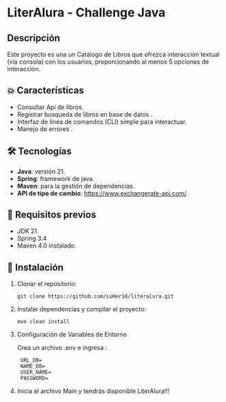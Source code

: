 # LiterAlura - Challenge Java

## Descripción

Este proyecto es una un Catálogo de Libros que ofrezca interacción textual (vía consola) con los usuarios, proporcionando al menos 5 opciones de interacción.

## 💥 Características

- Consultar Api de libros.
- Registrar busqueda de libros en base de datos .
- Interfaz de línea de comandos (CLI) simple para interactuar.
- Manejo de errores .

##  🛠 Tecnologías

- **Java**: versión 21.
- **Spring**: framework de java.
- **Maven**: para la gestión de dependencias.
- **API de tipo de cambio**:  https://www.exchangerate-api.com/.

## 🎯 Requisitos previos

- JDK 21.
- Spring 3.4
- Maven 4.0 instalado.


## 🚀 Instalación

1. Clonar el repositorio:
   ```
   git clone https://github.com/LuHer18/literalura.git
   
   ```
2. Instalar dependencias y compilar el proyecto:
   ```
   mvn clean install
   
   ```
3. Configuración de Variables de Entorno
   
   Crea un archivo .env e ingresa :

   ```
    URL_DB=
    NAME_DB=
    USER_NAME=
    PASSWORD=

   ```
4. Inicia el archivo Main y tendrás disponible LiterAlura!!!


